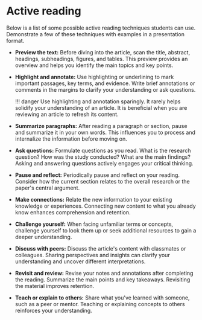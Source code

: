 # Active reading

Below is a list of some possible active reading techniques students can use.
Demonstrate a few of these techniques with examples in a presentation format.

-   **Preview the text:**
  Before diving into the article, scan the title, abstract, headings, subheadings, figures, and tables.
  This preview provides an overview and helps you identify the main topics and key points.
-   **Highlight and annotate:**
    Use highlighting or underlining to mark important passages, key terms, and evidence.
    Write brief annotations or comments in the margins to clarify your understanding or ask questions.

    !!! danger
        Use highlighting and annotation sparingly.
        It rarely helps solidify your understanding of an article.
        It is beneficial when you are reviewing an article to refresh its content.

-   **Summarize paragraphs:**
  After reading a paragraph or section, pause and summarize it in your own words.
  This influences you to process and internalize the information before moving on.
-   **Ask questions:**
  Formulate questions as you read.
  What is the research question?
  How was the study conducted?
  What are the main findings?
  Asking and answering questions actively engages your critical thinking.
-   **Pause and reflect:**
  Periodically pause and reflect on your reading.
  Consider how the current section relates to the overall research or the paper's central argument.
-   **Make connections:**
  Relate the new information to your existing knowledge or experiences.
  Connecting new content to what you already know enhances comprehension and retention.
-   **Challenge yourself:**
  When facing unfamiliar terms or concepts, challenge yourself to look them up or seek additional resources to gain a deeper understanding.
-   **Discuss with peers:**
  Discuss the article's content with classmates or colleagues.
  Sharing perspectives and insights can clarify your understanding and uncover different interpretations.
-   **Revisit and review:**
  Revise your notes and annotations after completing the reading.
  Summarize the main points and key takeaways.
  Revisiting the material improves retention.
-   **Teach or explain to others:**
  Share what you've learned with someone, such as a peer or mentor.
  Teaching or explaining concepts to others reinforces your understanding.
